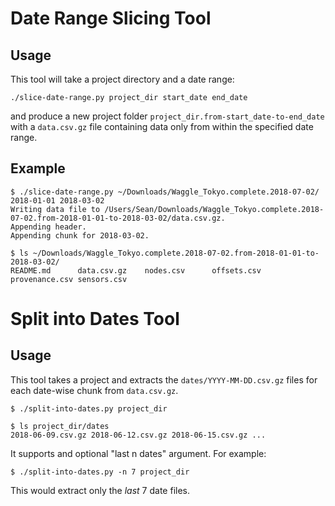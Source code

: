 # Date Range Slicing Tool

## Usage

This tool will take a project directory and a date range:

```
./slice-date-range.py project_dir start_date end_date
```

and produce a new project folder `project_dir.from-start_date-to-end_date` with
a `data.csv.gz` file containing data only from within the specified date range.

## Example

```
$ ./slice-date-range.py ~/Downloads/Waggle_Tokyo.complete.2018-07-02/ 2018-01-01 2018-03-02
Writing data file to /Users/Sean/Downloads/Waggle_Tokyo.complete.2018-07-02.from-2018-01-01-to-2018-03-02/data.csv.gz.
Appending header.
Appending chunk for 2018-03-02.
```

```
$ ls ~/Downloads/Waggle_Tokyo.complete.2018-07-02.from-2018-01-01-to-2018-03-02/
README.md      data.csv.gz    nodes.csv      offsets.csv    provenance.csv sensors.csv
```

# Split into Dates Tool

## Usage

This tool takes a project and extracts the `dates/YYYY-MM-DD.csv.gz` files for
each date-wise chunk from `data.csv.gz`.

```
$ ./split-into-dates.py project_dir
```

```
$ ls project_dir/dates
2018-06-09.csv.gz 2018-06-12.csv.gz 2018-06-15.csv.gz ...
```

It supports and optional "last n dates" argument. For example:

```
$ ./split-into-dates.py -n 7 project_dir
```

This would extract only the _last_ 7 date files.
